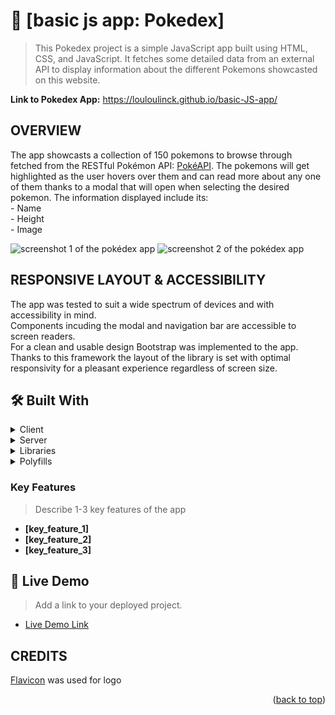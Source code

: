 # 📖 [basic js app: Pokedex]

> This Pokedex project is a simple JavaScript app built using HTML, CSS, and JavaScript. It fetches some detailed data from an external API to display information about the different Pokemons showcasted on this website.

**Link to Pokedex App:** https://louloulinck.github.io/basic-JS-app/

## OVERVIEW

The app showcasts a collection of 150 pokemons to browse through fetched from the RESTful Pokémon API: [PokéAPI](https://pokeapi.co/). The pokemons will get highlighted as the user hovers over them and can read more about any one of them thanks to a modal that will open when selecting the desired pokemon.
The information displayed include its:
<br> - Name
<br> - Height
<br> - Image
<br>

![screenshot 1 of the pokédex app](./img/screenshot_pokédex_app.png)
![screenshot 2 of the pokédex app](./img/screenshot_prokemon_description_pokédex_app.png)

## RESPONSIVE LAYOUT & ACCESSIBILITY

The app was tested to suit a wide spectrum of devices and with accessibility in mind.
<br>
Components incuding the modal and navigation bar are accessible to screen readers.
<br>
For a clean and usable design Bootstrap was implemented to the app. Thanks to this framework the layout of the library is set with optimal responsivity for a pleasant experience regardless of screen size.

## 🛠 Built With

<details>
  <summary>Client</summary>
  <ul>
    <li><a>Vanilla JS</a></li>
    <li><a>HTML</a></li>
    <li><a>CSS</a></li>
  </ul>
</details>

<details>
  <summary>Server</summary>
  <ul>
    <li><a href="https://pokeapi.co/">RESTful Pokémon API</a></li>
  </ul>
</details>

<details>
  <summary>Libraries</summary>
  <ul>
    <li><a href="https://jquery.com/">jQuery</a></li> 
    <li><a href="https://getbootstrap.com/">Bootstrap</a></li>
  </ul>
</details>

<details>
  <summary>Polyfills</summary>
  <ul>
    <li><a href="https://www.npmjs.com/package/promise-polyfill">Promise</a></li> 
    <li><a href="https://github.com/JakeChampion/fetch">Fetch</a></li>
  </ul>
</details>

 <!-- Features -->

### Key Features <a name="key-features"></a>

> Describe 1-3 key features of the app

- **[key_feature_1]**
- **[key_feature_2]**
- **[key_feature_3]**

<!-- LIVE DEMO -->

## 🚀 Live Demo <a name="live-demo"></a>

> Add a link to your deployed project.

- [Live Demo Link](https://google.com)

## CREDITS

[Flavicon](https://www.flaticon.com/free-icons/pokemon) was used for logo 

<p align="right">(<a href="#readme-top">back to top</a>)</p>
